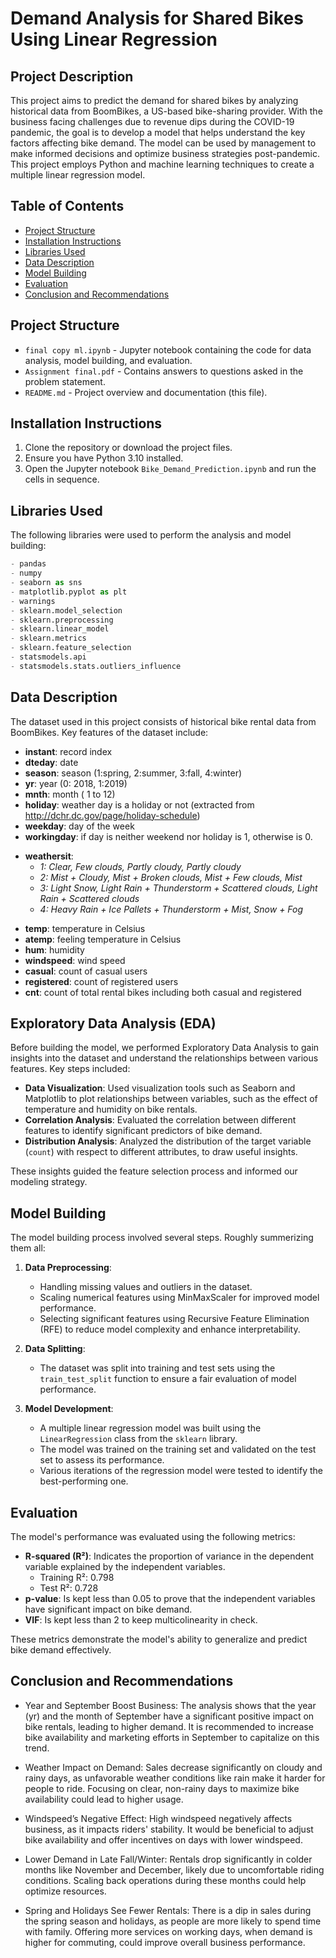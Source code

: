 # Demand Analysis for Shared Bikes Using Linear Regression

## Project Description
This project aims to predict the demand for shared bikes by analyzing historical data from BoomBikes, a US-based bike-sharing provider. With the business facing challenges due to revenue dips during the COVID-19 pandemic, the goal is to develop a model that helps understand the key factors affecting bike demand. The model can be used by management to make informed decisions and optimize business strategies post-pandemic. This project employs Python and machine learning techniques to create a multiple linear regression model.

## Table of Contents
- [Project Structure](#project-structure)
- [Installation Instructions](#installation-instructions)
- [Libraries Used](#libraries-used)
- [Data Description](#data-description)
- [Model Building](#model-building)
- [Evaluation](#evaluation)
- [Conclusion and Recommendations](#conclusion-and-recommendations)

## Project Structure
- `final copy ml.ipynb` - Jupyter notebook containing the code for data analysis, model building, and evaluation.
- `Assignment final.pdf` - Contains answers to questions asked in the problem statement.
- `README.md` - Project overview and documentation (this file).

## Installation Instructions
1. Clone the repository or download the project files.
2. Ensure you have Python 3.10 installed.
3. Open the Jupyter notebook `Bike_Demand_Prediction.ipynb` and run the cells in sequence.

## Libraries Used
The following libraries were used to perform the analysis and model building:
```python
- pandas 
- numpy 
- seaborn as sns 
- matplotlib.pyplot as plt
- warnings
- sklearn.model_selection
- sklearn.preprocessing
- sklearn.linear_model
- sklearn.metrics
- sklearn.feature_selection
- statsmodels.api
- statsmodels.stats.outliers_influence
```

## Data Description
The dataset used in this project consists of historical bike rental data from BoomBikes. Key features of the dataset include:

- **instant**: record index
- **dteday**: date
- **season**: season (1:spring, 2:summer, 3:fall, 4:winter)
- **yr**: year (0: 2018, 1:2019)
- **mnth**: month ( 1 to 12)
- **holiday**: weather day is a holiday or not (extracted from http://dchr.dc.gov/page/holiday-schedule)
- **weekday**: day of the week
- **workingday**: if day is neither weekend nor holiday is 1, otherwise is 0.
+ **weathersit**: 
  - *1: Clear, Few clouds, Partly cloudy, Partly cloudy*
  - *2: Mist + Cloudy, Mist + Broken clouds, Mist + Few clouds, Mist*
  - *3: Light Snow, Light Rain + Thunderstorm + Scattered clouds, Light Rain + Scattered clouds*
  - *4: Heavy Rain + Ice Pallets + Thunderstorm + Mist, Snow + Fog*
- **temp**: temperature in Celsius
- **atemp**: feeling temperature in Celsius
- **hum**: humidity
- **windspeed**: wind speed
- **casual**: count of casual users
- **registered**: count of registered users
- **cnt**: count of total rental bikes including both casual and registered

## Exploratory Data Analysis (EDA)
Before building the model, we performed Exploratory Data Analysis to gain insights into the dataset and understand the relationships between various features. Key steps included:

- **Data Visualization**: Used visualization tools such as Seaborn and Matplotlib to plot relationships between variables, such as the effect of temperature and humidity on bike rentals.
- **Correlation Analysis**: Evaluated the correlation between different features to identify significant predictors of bike demand.
- **Distribution Analysis**: Analyzed the distribution of the target variable (`count`) with respect to different attributes, to draw useful insights.

These insights guided the feature selection process and informed our modeling strategy.

## Model Building
The model building process involved several steps. Roughly summerizing them all:

1. **Data Preprocessing**:
   - Handling missing values and outliers in the dataset.
   - Scaling numerical features using MinMaxScaler for improved model performance.
   - Selecting significant features using Recursive Feature Elimination (RFE) to reduce model complexity and enhance interpretability.

2. **Data Splitting**:
   - The dataset was split into training and test sets using the `train_test_split` function to ensure a fair evaluation of model performance.

3. **Model Development**:
   - A multiple linear regression model was built using the `LinearRegression` class from the `sklearn` library.
   - The model was trained on the training set and validated on the test set to assess its performance.
   - Various iterations of the regression model were tested to identify the best-performing one.

## Evaluation
The model's performance was evaluated using the following metrics:

- **R-squared (R²)**: Indicates the proportion of variance in the dependent variable explained by the independent variables.
   - Training R²: 0.798
   - Test R²: 0.728
- **p-value**: Is kept less than 0.05 to prove that the independent variables have significant impact on bike demand.
- **VIF**: Is kept less than 2 to keep multicolinearity in check.

These metrics demonstrate the model's ability to generalize and predict bike demand effectively.

## Conclusion and Recommendations

- Year and September Boost Business: The analysis shows that the year (yr) and the month of September have a significant positive impact on bike rentals, leading to higher demand. It is recommended to increase bike availability and marketing efforts in September to capitalize on this trend.

- Weather Impact on Demand: Sales decrease significantly on cloudy and rainy days, as unfavorable weather conditions like rain make it harder for people to ride. Focusing on clear, non-rainy days to maximize bike availability could lead to higher usage.

- Windspeed’s Negative Effect: High windspeed negatively affects business, as it impacts riders' stability. It would be beneficial to adjust bike availability and offer incentives on days with lower windspeed.

- Lower Demand in Late Fall/Winter: Rentals drop significantly in colder months like November and December, likely due to uncomfortable riding conditions. Scaling back operations during these months could help optimize resources.

- Spring and Holidays See Fewer Rentals: There is a dip in sales during the spring season and holidays, as people are more likely to spend time with family. Offering more services on working days, when demand is higher for commuting, could improve overall business performance.
